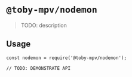 # `@toby-mpv/nodemon`

> TODO: description

## Usage

```
const nodemon = require('@toby-mpv/nodemon');

// TODO: DEMONSTRATE API
```
